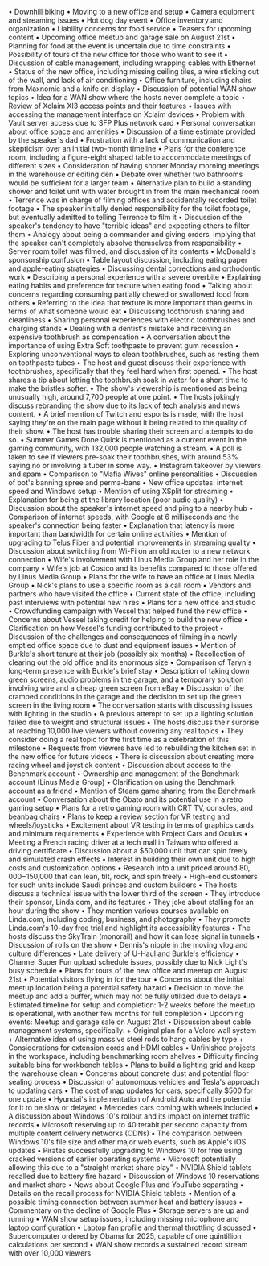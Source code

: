 • Downhill biking
• Moving to a new office and setup
• Camera equipment and streaming issues
• Hot dog day event
• Office inventory and organization
• Liability concerns for food service
• Teasers for upcoming content
• Upcoming office meetup and garage sale on August 21st
• Planning for food at the event is uncertain due to time constraints
• Possibility of tours of the new office for those who want to see it
• Discussion of cable management, including wrapping cables with Ethernet
• Status of the new office, including missing ceiling tiles, a wire sticking out of the wall, and lack of air conditioning
• Office furniture, including chairs from Maxnomic and a knife on display
• Discussion of potential WAN show topics
• Idea for a WAN show where the hosts never complete a topic
• Review of Xclaim XI3 access points and their features
• Issues with accessing the management interface on Xclaim devices
• Problem with Vault server access due to SFP Plus network card
• Personal conversation about office space and amenities
• Discussion of a time estimate provided by the speaker's dad
• Frustration with a lack of communication and skepticism over an initial two-month timeline
• Plans for the conference room, including a figure-eight shaped table to accommodate meetings of different sizes
• Consideration of having shorter Monday morning meetings in the warehouse or editing den
• Debate over whether two bathrooms would be sufficient for a larger team
• Alternative plan to build a standing shower and toilet unit with water brought in from the main mechanical room
• Terrence was in charge of filming offices and accidentally recorded toilet footage
• The speaker initially denied responsibility for the toilet footage, but eventually admitted to telling Terrence to film it
• Discussion of the speaker's tendency to have "terrible ideas" and expecting others to filter them
• Analogy about being a commander and giving orders, implying that the speaker can't completely absolve themselves from responsibility
• Server room toilet was filmed, and discussion of its contents
• McDonald's sponsorship confusion
• Table layout discussion, including eating paper and apple-eating strategies
• Discussing dental corrections and orthodontic work
• Describing a personal experience with a severe overbite
• Explaining eating habits and preference for texture when eating food
• Talking about concerns regarding consuming partially chewed or swallowed food from others
• Referring to the idea that texture is more important than germs in terms of what someone would eat
• Discussing toothbrush sharing and cleanliness
• Sharing personal experiences with electric toothbrushes and charging stands
• Dealing with a dentist's mistake and receiving an expensive toothbrush as compensation
• A conversation about the importance of using Extra Soft toothpaste to prevent gum recession
• Exploring unconventional ways to clean toothbrushes, such as resting them on toothpaste tubes
• The host and guest discuss their experience with toothbrushes, specifically that they feel hard when first opened.
• The host shares a tip about letting the toothbrush soak in water for a short time to make the bristles softer.
• The show's viewership is mentioned as being unusually high, around 7,700 people at one point.
• The hosts jokingly discuss rebranding the show due to its lack of tech analysis and news content.
• A brief mention of Twitch and esports is made, with the host saying they're on the main page without it being related to the quality of their show.
• The host has trouble sharing their screen and attempts to do so.
• Summer Games Done Quick is mentioned as a current event in the gaming community, with 132,000 people watching a stream.
• A poll is taken to see if viewers pre-soak their toothbrushes, with around 53% saying no or involving a tuber in some way.
• Instagram takeover by viewers and spam
• Comparison to "Mafia Wives" online personalities
• Discussion of bot's banning spree and perma-bans
• New office updates: internet speed and Windows setup
• Mention of using XSplit for streaming
• Explanation for being at the library location (poor audio quality)
• Discussion about the speaker's internet speed and ping to a nearby hub
• Comparison of internet speeds, with Google at 6 milliseconds and the speaker's connection being faster
• Explanation that latency is more important than bandwidth for certain online activities
• Mention of upgrading to Telus Fiber and potential improvements in streaming quality
• Discussion about switching from Wi-Fi on an old router to a new network connection
• Wife's involvement with Linus Media Group and her role in the company
• Wife's job at Costco and its benefits compared to those offered by Linus Media Group
• Plans for the wife to have an office at Linus Media Group
• Nick's plans to use a specific room as a call room
• Vendors and partners who have visited the office
• Current state of the office, including past interviews with potential new hires
• Plans for a new office and studio
• Crowdfunding campaign with Vessel that helped fund the new office
• Concerns about Vessel taking credit for helping to build the new office
• Clarification on how Vessel's funding contributed to the project
• Discussion of the challenges and consequences of filming in a newly emptied office space due to dust and equipment issues
• Mention of Burkle's short tenure at their job (possibly six months)
• Recollection of clearing out the old office and its enormous size
• Comparison of Taryn's long-term presence with Burkle's brief stay
• Description of taking down green screens, audio problems in the garage, and a temporary solution involving wire and a cheap green screen from eBay
• Discussion of the cramped conditions in the garage and the decision to set up the green screen in the living room
• The conversation starts with discussing issues with lighting in the studio
• A previous attempt to set up a lighting solution failed due to weight and structural issues
• The hosts discuss their surprise at reaching 10,000 live viewers without covering any real topics
• They consider doing a real topic for the first time as a celebration of this milestone
• Requests from viewers have led to rebuilding the kitchen set in the new office for future videos
• There is discussion about creating more racing wheel and joystick content
• Discussion about access to the Benchmark account
• Ownership and management of the Benchmark account (Linus Media Group)
• Clarification on using the Benchmark account as a friend
• Mention of Steam game sharing from the Benchmark account
• Conversation about the Obato and its potential use in a retro gaming setup
• Plans for a retro gaming room with CRT TV, consoles, and beanbag chairs
• Plans to keep a review section for VR testing and wheels/joysticks
• Excitement about VR testing in terms of graphics cards and minimum requirements
• Experience with Project Cars and Oculus
• Meeting a French racing driver at a tech mall in Taiwan who offered a driving certificate
• Discussion about a $50,000 unit that can spin freely and simulated crash effects
• Interest in building their own unit due to high costs and customization options
• Research into a unit priced around $80,000-$150,000 that can lean, tilt, rock, and spin freely
• High-end customers for such units include Saudi princes and custom builders
• The hosts discuss a technical issue with the lower third of the screen
• They introduce their sponsor, Linda.com, and its features
• They joke about stalling for an hour during the show
• They mention various courses available on Linda.com, including coding, business, and photography
• They promote Linda.com's 10-day free trial and highlight its accessibility features
• The hosts discuss the SkyTrain (monorail) and how it can lose signal in tunnels
• Discussion of rolls on the show
• Dennis's nipple in the moving vlog and culture differences
• Late delivery of U-Haul and Burkle's efficiency
• Channel Super Fun upload schedule issues, possibly due to Nick Light's busy schedule
• Plans for tours of the new office and meetup on August 21st
• Potential visitors flying in for the tour
• Concerns about the initial meetup location being a potential safety hazard
• Decision to move the meetup and add a buffer, which may not be fully utilized due to delays
• Estimated timeline for setup and completion: 1-2 weeks before the meetup is operational, with another few months for full completion
• Upcoming events: Meetup and garage sale on August 21st
• Discussion about cable management systems, specifically:
	+ Original plan for a Velcro wall system
	+ Alternative idea of using massive steel rods to hang cables by type
	+ Considerations for extension cords and HDMI cables
• Unfinished projects in the workspace, including benchmarking room shelves
• Difficulty finding suitable bins for workbench tables
• Plans to build a lighting grid and keep the warehouse clean
• Concerns about concrete dust and potential floor sealing process
• Discussion of autonomous vehicles and Tesla's approach to updating cars
• The cost of map updates for cars, specifically $500 for one update
• Hyundai's implementation of Android Auto and the potential for it to be slow or delayed
• Mercedes cars coming with wheels included
• A discussion about Windows 10's rollout and its impact on internet traffic records
• Microsoft reserving up to 40 terabit per second capacity from multiple content delivery networks (CDNs)
• The comparison between Windows 10's file size and other major web events, such as Apple's iOS updates
• Pirates successfully upgrading to Windows 10 for free using cracked versions of earlier operating systems
• Microsoft potentially allowing this due to a "straight market share play"
• NVIDIA Shield tablets recalled due to battery fire hazard
• Discussion of Windows 10 reservations and market share
• News about Google Plus and YouTube separating
• Details on the recall process for NVIDIA Shield tablets
• Mention of a possible timing connection between summer heat and battery issues
• Commentary on the decline of Google Plus
• Storage servers are up and running
• WAN show setup issues, including missing microphone and laptop configuration
• Laptop fan profile and thermal throttling discussed
• Supercomputer ordered by Obama for 2025, capable of one quintillion calculations per second
• WAN show records a sustained record stream with over 10,000 viewers
